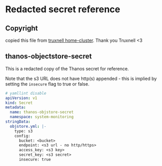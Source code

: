 # Redacted secret reference

## Copyright

copied this file from [truxnell home-cluster](https://raw.githubusercontent.com/Truxnell/home-cluster/2aeeeb3f9ab2fc8a60f7712cd3925b73526b5cfe/k8s/manifests/core/system-monitoring/thanos/readme.md). Thank you Truxnell <3

## thanos-objectstore-secret

This is a redacted copy of the Thanos secret for reference.

Note that the s3 URL does not have http(s) appended - this is implied by setting the `insecure` flag to true or false.

```yaml
# yamllint disable
apiVersion: v1
kind: Secret
metadata:
  name: thanos-objstore-secret
  namespace: system-monitoring
stringData:
  objstore.yml: |-
    type: s3
    config:
      bucket: <bucket>
      endpoint: <s3 url - no http/https>
      access_key: <s3 key>
      secret_key: <s3 secret>
      insecure: true
```
